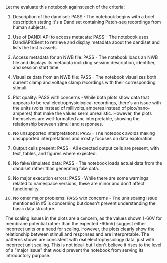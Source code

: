 Let me evaluate this notebook against each of the criteria:

1. Description of the dandiset: PASS - The notebook begins with a brief description stating it's a Dandiset containing Patch-seq recordings from human subjects.

2. Use of DANDI API to access metadata: PASS - The notebook uses DandiAPIClient to retrieve and display metadata about the dandiset and lists the first 5 assets.

3. Access metadata for an NWB file: PASS - The notebook loads an NWB file and displays its metadata including session description, identifier, and session start time.

4. Visualize data from an NWB file: PASS - The notebook visualizes both current clamp and voltage clamp recordings with their corresponding stimuli.

5. Plot quality: PASS with concerns - While both plots show data that appears to be real electrophysiological recordings, there's an issue with the units (volts instead of millivolts, amperes instead of pico/nano-amperes) that make the values seem unrealistic. However, the plots themselves are well-formatted and interpretable, showing the relationship between stimuli and responses. 

6. No unsupported interpretations: PASS - The notebook avoids making unsupported interpretations and mostly focuses on data exploration.

7. Output cells present: PASS - All expected output cells are present, with text, tables, and figures where expected.

8. No fake/simulated data: PASS - The notebook loads actual data from the dandiset rather than generating fake data.

9. No major execution errors: PASS - While there are some warnings related to namespace versions, these are minor and don't affect functionality.

10. No other major problems: PASS with concerns - The unit scaling issue mentioned in #5 is concerning but doesn't prevent understanding the basic data structure.

The scaling issues in the plots are a concern, as the values shown (-60V for membrane potential rather than the expected -60mV) suggest either incorrect units or a need for scaling. However, the plots clearly show the relationship between stimuli and responses and are interpretable. The patterns shown are consistent with real electrophysiology data, just with incorrect unit scaling. This is not ideal, but I don't believe it rises to the level of a "major issue" that would prevent the notebook from serving its introductory purpose.